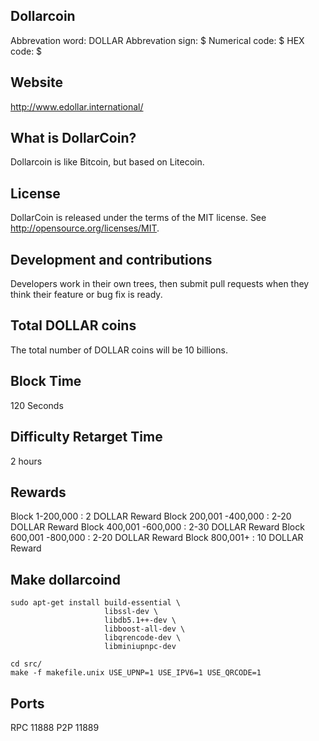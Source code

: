 ## Dollarcoin 

Abbrevation word: DOLLAR
Abbrevation sign: $
Numerical code: &#36;
HEX code: &#x24;

## Website

http://www.edollar.international/

## What is DollarCoin?

Dollarcoin is like Bitcoin, but based on Litecoin.

## License

DollarCoin is released under the terms of the MIT license. See http://opensource.org/licenses/MIT.

## Development and contributions

Developers work in their own trees, then submit pull requests when they think their feature or bug fix is ready.

## Total DOLLAR coins

The total number of DOLLAR coins will be 10 billions.

## Block Time

120 Seconds

## Difficulty Retarget Time

2 hours

## Rewards

Block 1-200,000 : 2 DOLLAR Reward
Block 200,001 -400,000 : 2-20 DOLLAR Reward
Block 400,001 -600,000 : 2-30 DOLLAR Reward
Block 600,001 -800,000 : 2-20 DOLLAR Reward
Block 800,001+ : 10 DOLLAR Reward

## Make dollarcoind

    sudo apt-get install build-essential \
                         libssl-dev \
                         libdb5.1++-dev \
                         libboost-all-dev \
                         libqrencode-dev \
                         libminiupnpc-dev

    cd src/
    make -f makefile.unix USE_UPNP=1 USE_IPV6=1 USE_QRCODE=1

## Ports

RPC 11888
P2P 11889
